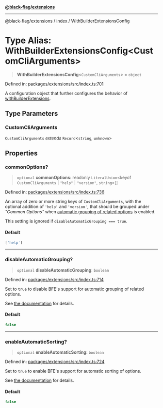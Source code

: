 [**@black-flag/extensions**](../../README.md)

***

[@black-flag/extensions](../../README.md) / [index](../README.md) / WithBuilderExtensionsConfig

# Type Alias: WithBuilderExtensionsConfig\<CustomCliArguments\>

> **WithBuilderExtensionsConfig**\<`CustomCliArguments`\> = `object`

Defined in: [packages/extensions/src/index.ts:701](https://github.com/Xunnamius/black-flag/blob/55cfbcd0072708351b7f32c809d598866a5f7476/packages/extensions/src/index.ts#L701)

A configuration object that further configures the behavior of
[withBuilderExtensions](../functions/withBuilderExtensions.md).

## Type Parameters

### CustomCliArguments

`CustomCliArguments` *extends* `Record`\<`string`, `unknown`\>

## Properties

### commonOptions?

> `optional` **commonOptions**: readonly `LiteralUnion`\<keyof `CustomCliArguments` \| `"help"` \| `"version"`, `string`\>[]

Defined in: [packages/extensions/src/index.ts:736](https://github.com/Xunnamius/black-flag/blob/55cfbcd0072708351b7f32c809d598866a5f7476/packages/extensions/src/index.ts#L736)

An array of zero or more string keys of `CustomCliArguments`, with the
optional addition of `'help'` and `'version'`, that should be grouped under
_"Common Options"_ when [automatic grouping of related
options](https://github.com/Xunnamius/black-flag/blob/main/packages/extensions/README.md#automatic-sorting-of-options)
is enabled.

This setting is ignored if `disableAutomaticGrouping === true`.

#### Default

```ts
['help']
```

***

### disableAutomaticGrouping?

> `optional` **disableAutomaticGrouping**: `boolean`

Defined in: [packages/extensions/src/index.ts:714](https://github.com/Xunnamius/black-flag/blob/55cfbcd0072708351b7f32c809d598866a5f7476/packages/extensions/src/index.ts#L714)

Set to `true` to disable BFE's support for automatic grouping of related
options.

See [the
documentation](https://github.com/Xunnamius/black-flag/blob/main/packages/extensions/README.md#automatic-grouping-of-related-options)
for details.

#### Default

```ts
false
```

***

### enableAutomaticSorting?

> `optional` **enableAutomaticSorting**: `boolean`

Defined in: [packages/extensions/src/index.ts:724](https://github.com/Xunnamius/black-flag/blob/55cfbcd0072708351b7f32c809d598866a5f7476/packages/extensions/src/index.ts#L724)

Set to `true` to enable BFE's support for automatic sorting of options.

See [the
documentation](https://github.com/Xunnamius/black-flag/blob/main/packages/extensions/README.md#automatic-sorting-of-options)
for details.

#### Default

```ts
false
```
